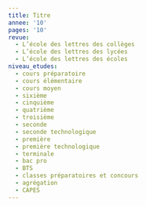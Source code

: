 ```yaml
---
title: Titre
annee: '10'
pages: '10'
revue:
  - L’école des lettres des collèges
  - L’école des lettres des lycées
  - L’école des lettres des écoles
niveau_etudes:
  - cours préparatoire
  - cours élémentaire
  - cours moyen
  - sixième
  - cinquième
  - quatrième
  - troisième
  - seconde
  - seconde technologique
  - première
  - première technologique
  - terminale
  - bac pro
  - BTS
  - classes préparatoires et concours
  - agrégation
  - CAPES
---
```


